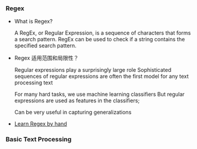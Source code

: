 ### Regex

- What is Regex?

  A RegEx, or Regular Expression, is a sequence of characters that forms a search pattern.
RegEx can be used to check if a string contains the specified search pattern.

- Regex 适用范围和局限性？

  Regular expressions play a surprisingly large role
Sophisticated sequences of regular expressions are often the first model for any text processing text

  For many hard tasks, we use machine learning classifiers
But regular expressions are used as features in the classifiers;

  Can be very useful in capturing generalizations
  
 - [Learn Regex by hand](https://www.w3schools.com/python/python_regex.asp)


### Basic Text Processing
